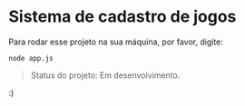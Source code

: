 <h1>Sistema de cadastro de jogos</h1>

Para rodar esse projeto na sua máquina, por favor, digite:

```
node app.js
```

> Status do projeto: Em desenvolvimento.

:)